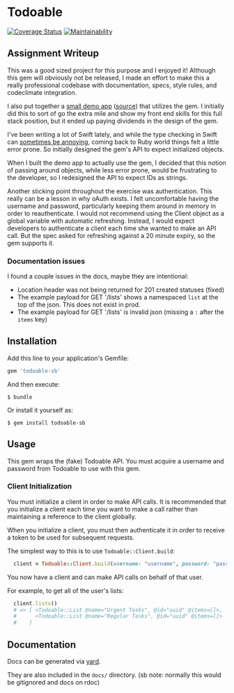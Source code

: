 # Todoable

[![Coverage Status](https://coveralls.io/repos/github/sbauch/todoable-sb/badge.svg?branch=coverage-style-docs)](https://coveralls.io/github/sbauch/todoable-sb?branch=coverage-style-docs)
[![Maintainability](https://api.codeclimate.com/v1/badges/f6bc5108df42ab0df74c/maintainability)](https://codeclimate.com/github/sbauch/todoable-sb/maintainability)

## Assignment Writeup

This was a good sized project for this purpose and I enjoyed it! Although this gem will obviously not be released, I made an effort to make this a really professional codebase with documentation, specs, style rules, and codeclimate integration.

I also put together a [small demo app](https://sb-todoable-demo.herokuapp.com/) ([source](https://github.com/sbauch/todoable-sb-demo)) that utilizes the gem. I initially did this to sort of go the extra mile and show my front end skills for this full stack position, but it ended up paying dividends in the design of the gem.

I've been writing a lot of Swift lately, and while the type checking in Swift can [sometimes be annoying](https://twitter.com/sammybauch/status/919956095749316614), coming back to Ruby world things felt a little error prone. So initially designed the gem's API to expect initialized objects.

When I built the demo app to actually use the gem, I decided that this notion of passing around objects, while less error prone, would be frustrating to the developer, so I redesigned the API to expect IDs as strings.

Another sticking point throughout the exercise was authentication. This really can be a lesson in why oAuth exists. I felt uncomfortable having the username and password, particularly keeping them around in memory in order to reauthenticate. I would not recommend using the Client object as a global variable with automatic refreshing. Instead, I would expect developers to authenticate a client each time she wanted to make an API call. But the spec asked for refreshing against a 20 minute expiry, so the gem supports it.

### Documentation issues

I found a couple issues in the docs, maybe they are intentional:
- Location header was not being returned for 201 created statuses (fixed)
- The example payload for GET '/lists' shows a namespaced `list` at the top of the json. This does not exist in prod.
- The example payload for GET '/lists' is invalid json (missing a `:` after the `items` key)

## Installation

Add this line to your application's Gemfile:

```ruby
gem 'todoable-sb'
```

And then execute:

    $ bundle

Or install it yourself as:

    $ gem install todoable-sb

## Usage

This gem wraps the (fake) Todoable API. You must acquire a username and password from Todoable to use with this gem.

### Client Initialization

You must initialize a client in order to make API calls. It is recommended that you initialize a client each time you want to make a call rather than maintaining a reference to the client globally.

When you initialize a client, you must then authenticate it in order to receive a token to be used for subsequent requests.

The simplest way to this is to use `Todoable::Client.build`:

```ruby
  client = Todoable::Client.build(username: "username", password: "password")
```

You now have a client and can make API calls on behalf of that user.

For example, to get all of the user's lists:

```ruby
  client.lists()
  # => [ <Todoable::List @name="Urgent Tasks", @id="uuid" @items=[]>,
  #      <Todoable::List @name="Regular Tasks", @id="uuid" @items=[]>
  #    ]
```

## Documentation
Docs can be generated via [yard](https://github.com/lsegal/yard#installing).

They are also included in the `docs/` directory.
(sb note: normally this would be gitignored and docs on rdoc)
